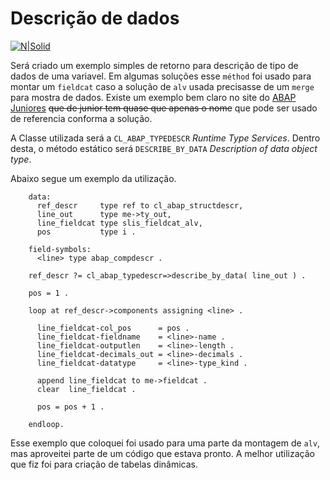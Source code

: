 # Descrição de dados #

[![N|Solid](https://wiki.scn.sap.com/wiki/download/attachments/1710/ABAP%20Development.png?version=1&modificationDate=1446673897000&api=v2)](https://www.sap.com/brazil/developer.html)

Será criado um exemplo simples de retorno para descrição de tipo de dados de uma variavel. Em algumas soluções esse `méthod` foi usado para montar um `fieldcat` caso a solução de `alv` usada precisasse de um `merge` para mostra de dados. Existe um exemplo bem claro no site do [ABAP Juniores](http://abapjuniores.blogspot.com.br/2012/07/classe-clabaptypedescr.html) ~~que de junior tem quase que apenas o nome~~ que pode ser usado de referencia conforma a solução.

A Classe utilizada será a `CL_ABAP_TYPEDESCR` _Runtime Type Services_. Dentro desta, o método estático será `DESCRIBE_BY_DATA` _Description of data object type_.

Abaixo segue um exemplo da utilização.
```abap
    data:
      ref_descr     type ref to cl_abap_structdescr,
      line_out      type me->ty_out,
      line_fieldcat type slis_fieldcat_alv,
      pos           type i .

    field-symbols:
      <line> type abap_compdescr .

    ref_descr ?= cl_abap_typedescr=>describe_by_data( line_out ) .

    pos = 1 .

    loop at ref_descr->components assigning <line> .

      line_fieldcat-col_pos      = pos .
      line_fieldcat-fieldname    = <line>-name .
      line_fieldcat-outputlen    = <line>-length .
      line_fieldcat-decimals_out = <line>-decimals .
      line_fieldcat-datatype     = <line>-type_kind .

      append line_fieldcat to me->fieldcat .
      clear  line_fieldcat .

      pos = pos + 1 .

    endloop.
```

Esse exemplo que coloquei foi usado para uma parte da montagem de `alv`, mas aproveitei parte de um código que estava pronto. A melhor utilização que fiz foi para criação de tabelas dinâmicas.
